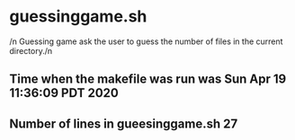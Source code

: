 # guessinggame.sh
/n Guessing game ask the user to guess the number of files in the current directory./n
## Time when the makefile was run was Sun Apr 19 11:36:09 PDT 2020
## Number of lines in gueesinggame.sh 27
